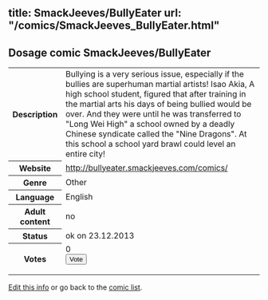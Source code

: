title: SmackJeeves/BullyEater
url: "/comics/SmackJeeves_BullyEater.html"
---
Dosage comic SmackJeeves/BullyEater
-----------------------------------------

<p id="msg"></p>
<script type="text/javascript">
if (window.location.search === '?edit_info_mail=sent_ok') {
  var elem = document.getElementById("msg");
  elem.innerHTML = 'Edited information sucessfully sent for review, which is usually done daily. Thanks!';
  elem.className = 'ok';
}
</script>
<table class="comicinfo">
<tr>
<th>Description</th><td>Bullying is a very serious issue, especially if the bullies are superhuman martial artists! Isao Akia, A high school student, figured that after training in the martial arts his days of being bullied would be over. And they were until he was transferred to &quot;Long Wei High&quot; a school owned by a deadly Chinese syndicate called the &quot;Nine Dragons&quot;. At this school a school yard brawl could level an entire city!</td>
</tr>
<tr>
<th>Website</th><td><a href="http://bullyeater.smackjeeves.com/comics/">http://bullyeater.smackjeeves.com/comics/</a></td>
</tr>
<tr>
<th>Genre</th><td>Other</td>
</tr>
<tr>
<th>Language</th><td>English</td>
</tr>
<tr>
<th>Adult content</th><td>no</td>
</tr>
<tr>
<th>Status</th><td>ok on 23.12.2013</td>
</tr>
<tr>
<th>Votes</th><td>0
<form action="http://gaecounter.appspot.com/count/" method="POST">
<input name="name" type="hidden" value="SmackJeeves_BullyEater"/>
<input name="uid" type="hidden" id="voteuid" value=""/>
<input type="submit" value="Vote"/>
</form>
</td>
</tr>
</table>
<script type="text/javascript">
var ua = navigator.userAgent;
document.getElementById("voteuid").value = ua.replace(/[^a-zA-Z0-9\._:]/g , "_");;
</script>

[Edit this info](SmackJeeves_BullyEater_edit.html) or go back to the [comic list](../comic-index.html).
